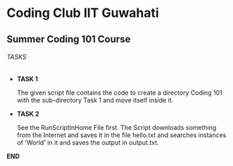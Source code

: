 # Coding Club IIT Guwahati

## Summer Coding 101 Course


###### TASKS

* **TASK 1**
	
	The given script file contains the code to create a directory Coding 101 with the sub-directory Task 1 and move itself inside it.

* **TASK 2**
	
	See the RunScriptInHome File first. The Script downloads something from the Internet and saves it in the file hello.txt and searches instances of 'World' in it and saves the output in output.txt.

**END**





 
